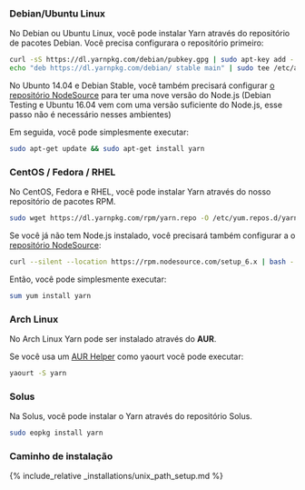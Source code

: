 ### Debian/Ubuntu Linux 

No Debian ou Ubuntu Linux, você pode instalar Yarn através do repositório de pacotes Debian. Você precisa configurara o repositório primeiro:

```sh
curl -sS https://dl.yarnpkg.com/debian/pubkey.gpg | sudo apt-key add -
echo "deb https://dl.yarnpkg.com/debian/ stable main" | sudo tee /etc/apt/sources.list.d/yarn.list
```

No Ubunto 14.04 e Debian Stable, você também precisará configurar [o repositório NodeSource](https://nodejs.org/en/download/package-manager/#debian-and-ubuntu-based-linux-distributions) para ter uma nove versão do Node.js (Debian Testing e Ubuntu 16.04 vem com uma versão suficiente do Node.js, esse passo não é necessário nesses ambientes)

Em seguida, você pode simplesmente executar:

```sh
sudo apt-get update && sudo apt-get install yarn
```

### CentOS / Fedora / RHEL

No CentOS, Fedora e RHEL, você pode instalar Yarn através do nosso repositório de pacotes RPM.

```sh
sudo wget https://dl.yarnpkg.com/rpm/yarn.repo -O /etc/yum.repos.d/yarn.repo
```

Se você já não tem Node.js instalado, você precisará também configurar a o [repositório NodeSource](https://nodejs.org/en/download/package-manager/#enterprise-linux-and-fedora):

```sh
curl --silent --location https://rpm.nodesource.com/setup_6.x | bash -
```

Então, você pode simplesmente executar:

```sh
sum yum install yarn
```

### Arch Linux

No Arch Linux Yarn pode ser instalado através do **AUR**.

Se você usa um [AUR Helper](https://wiki.archlinux.org/index.php/AUR_helpers) como yaourt você pode executar:

```sh
yaourt -S yarn
```

### Solus

Na Solus, você pode instalar o Yarn através do repositório Solus.

```sh
sudo eopkg install yarn
```

### Caminho de instalação

{% include_relative _installations/unix_path_setup.md %}
